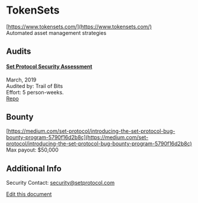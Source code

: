 
# TokenSets
  
[https://www.tokensets.com/](https://www.tokensets.com/)<br>
Automated asset management strategies


## Audits



#### [Set Protocol Security Assessment](https://github.com/trailofbits/publications/blob/master/reviews/setprotocol.pdf)

March, 2019<br>
Audited by: Trail of Bits<br>Effort: 5 person-weeks.<br>
[Repo](https://github.com/SetProtocol/set-protocol-contracts)
      

  

## Bounty

[https://medium.com/set-protocol/introducing-the-set-protocol-bug-bounty-program-5790f16d2b8c](https://medium.com/set-protocol/introducing-the-set-protocol-bug-bounty-program-5790f16d2b8c)<br>
Max payout: $50,000


## Additional Info

Security Contact: security@setprotocol.com


[Edit this document](https://github.com/ConsenSys/blockchainSecurityDB/blob/master/projects/tokensets.json)
